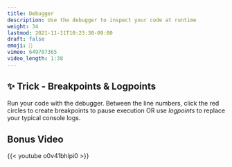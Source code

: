 ```yaml
---
title: Debugger
description: Use the debugger to inspect your code at runtime
weight: 34
lastmod: 2021-11-11T10:23:30-09:00
draft: false
emoji: 🐛
vimeo: 649707365
video_length: 1:38
---
```


## ✨ Trick - Breakpoints & Logpoints

Run your code with the debugger. Between the line numbers, click the red circles to create breakpoints to pause execution OR use _logpoints_ to replace your typical console logs.

## Bonus Video

<div class="vid-center">
    {{< youtube o0v41bhlpi0 >}}
</div>
